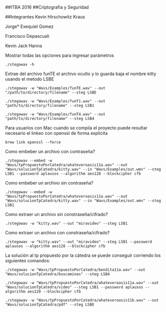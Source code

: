 ##ITBA 2016
##Criptografia y Seguridad

##Integrantes
Kevin Hirschowitz Kraus

Jorge* Exequiel Gomez

Francisco Depascuali

Kevin Jack Hanna

Mostrar todas las opciones para ingresar parámetros
```
./stegowav -h 
```
Extrae del archivo funTE el archivo oculto y lo guarda baja el nombre kitty usando el metodo LSBE
```
./stegowav -w "Wavs/Examples/funTE.wav" --out "/path/to/directory/filename" --steg LSBE

./stegowav -w "Wavs/Examples/funT1.wav" --out "path/to/directory/filename" --steg LSB1

./stegowav -w "Wavs/Examples/funT4.wav" --out "path/to/directory/filename" --steg LSB4
```
Para usuarios con Mac cuando se compila el proyecto puede resultar necesario el linkeo con openssl de forma explicita
```
brew link openssl --force
```
Como embeber un archivo con contraseña?
```
./stegowav --embed -w "Wavs/tpPropuestoPorCatedra/whateveroasis11a.wav" --out "Wavs/solucionTpCatedra/kitty.wav" --in "Wavs/Examples/out.wmv" --steg LSB1 --password aplausos --algorithm aes128 --blockcipher cfb
```
Como embeber un archivo sin contraseña?
```
./stegowav --embed -w "Wavs/tpPropuestoPorCatedra/whateveroasis11a.wav" --out 
"Wavs/solucionTpCatedra/kitty.wav" --in "Wavs/Examples/out.wmv" --steg LSB1
```
Como extraer un archivo sin constraseña/cifrado?
```
./stegowav -w "kitty.wav" --out "miravideo" --steg LSB1
```
Como extraer un archivo con constraseña/cifrado?
```
./stegowav -w "kitty.wav" --out "miravideo" --steg LSB1 --password aplausos --algorithm aes128 --blockcipher cfb
```
La solución al tp propuesto por la cátedra se puede conseguir corriendo los siguientes comandos:
```
./stegowav -w "Wavs/tpPropuestoPorCatedra/bendita11a.wav" --out "Wavs/solucionTpCatedra/buscaminas" --steg LSB4

./stegowav -w "Wavs/tpPropuestoPorCatedra/whateveroasis11a.wav" --out "Wavs/solucionTpCatedra/video" --steg LSB1 --password aplausos --algorithm aes128 --blockcipher cfb

./stegowav -w "Wavs/tpPropuestoPorCatedra/whateveroasis11b.wav" --out "Wavs/solucionTpCatedra/pdf" --steg LSBE
```

